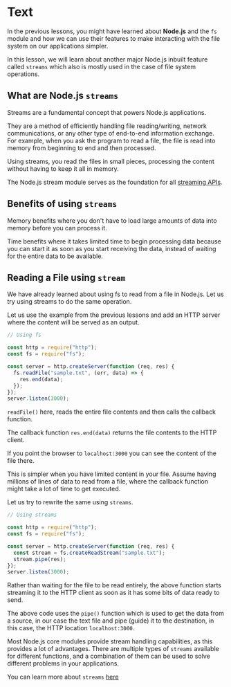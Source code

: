 # Text

In the previous lessons, you might have learned about **Node.js** and the `fs` module and how we can use their features to make interacting with the file system on our applications simpler.

In this lesson, we will learn about another major Node.js inbuilt feature called `streams` which also is mostly used in the case of file system operations.

## What are **Node.js** `streams`

Streams are a fundamental concept that powers Node.js applications.

They are a method of efficiently handling file reading/writing, network communications, or any other type of end-to-end information exchange. For example, when you ask the program to read a file, the file is read into memory from beginning to end and then processed.

Using streams, you read the files in small pieces, processing the content without having to keep it all in memory.

The Node.js stream module serves as the foundation for all [streaming APIs](https://nodejs.org/docs/latest-v16.x/api/stream.html).

## Benefits of using `streams`

Memory benefits where you don't have to load large amounts of data into memory before you can process it.

Time benefits where it takes limited time to begin processing data because you can start it as soon as you start receiving the data, instead of waiting for the entire data to be available.

## Reading a File using `stream`

We have already learned about using fs to read from a file in Node.js. Let us try using streams to do the same operation.

Let us use the example from the previous lessons and add an HTTP server where the content will be served as an output.

```js
// Using fs

const http = require("http");
const fs = require("fs");

const server = http.createServer(function (req, res) {
  fs.readFile("sample.txt", (err, data) => {
    res.end(data);
  });
});
server.listen(3000);
```

`readFile()` here, reads the entire file contents and then calls the callback function.

The callback function `res.end(data)` returns the file contents to the HTTP client.

If you point the browser to `localhost:3000` you can see the content of the file there.

This is simpler when you have limited content in your file. Assume having millions of lines of data to read from a file, where the callback function might take a lot of time to get executed.

Let us try to rewrite the same using `streams`.

```js
// Using streams

const http = require("http");
const fs = require("fs");

const server = http.createServer(function (req, res) {
  const stream = fs.createReadStream("sample.txt");
  stream.pipe(res);
});
server.listen(3000);
```

Rather than waiting for the file to be read entirely, the above function starts streaming it to the HTTP client as soon as it has some bits of data ready to send.

The above code uses the `pipe()` function which is used to get the data from a source, in our case the text file and pipe (guide) it to the destination, in this case, the HTTP location `localhost:3000`.

Most Node.js core modules provide stream handling capabilities, as this provides a lot of advantages. There are multiple types of `streams` available for different functions, and a combination of them can be used to solve different problems in your applications.

You can learn more about `streams` [here](https://nodejs.org/docs/latest-v16.x/api/stream.html)
